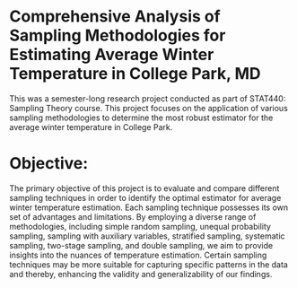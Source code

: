 # Comprehensive Analysis of Sampling Methodologies for Estimating Average Winter Temperature in College Park, MD
This was a semester-long research project conducted as part of STAT440: Sampling Theory course. This project focuses on the application of various sampling methodologies to determine the most robust estimator for the average winter temperature in College Park.

# Objective:
The primary objective of this project is to evaluate and compare different sampling techniques in order to identify the optimal estimator for average winter temperature estimation. Each sampling technique possesses its own set of advantages and limitations. By employing a diverse range of methodologies, including simple random sampling, unequal probability sampling, sampling with auxiliary variables, stratified sampling, systematic sampling, two-stage sampling, and double sampling, we aim to provide insights into the nuances of temperature estimation. Certain sampling techniques may be more suitable for capturing specific patterns in the data and thereby, enhancing the validity and generalizability of our findings.

